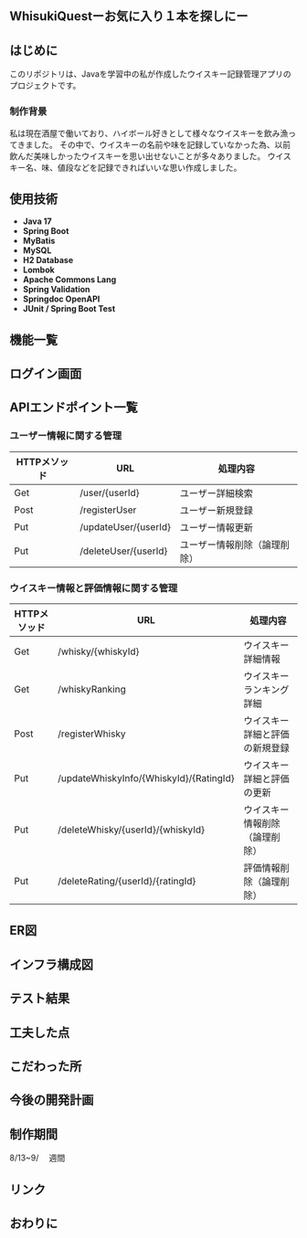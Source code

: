 
## WhisukiQuestーお気に入り１本を探しにー

## はじめに
このリポジトリは、Javaを学習中の私が作成したウイスキー記録管理アプリのプロジェクトです。
### 制作背景
私は現在酒屋で働いており、ハイボール好きとして様々なウイスキーを飲み漁ってきました。
その中で、ウイスキーの名前や味を記録していなかった為、以前飲んだ美味しかったウイスキーを思い出せないことが多々ありました。
ウイスキー名、味、値段などを記録できればいいな思い作成しました。


## 使用技術
- **Java 17**
- **Spring Boot**
- **MyBatis**
- **MySQL**
- **H2 Database**
- **Lombok**
- **Apache Commons Lang**
- **Spring Validation**
- **Springdoc OpenAPI**
- **JUnit / Spring Boot Test**

## 機能一覧

## ログイン画面

## APIエンドポイント一覧
### ユーザー情報に関する管理
| HTTPメソッド | URL | 処理内容 |
|----------|----------|----------|
| Get  | /user/{userId}   | ユーザー詳細検索   |
| Post   | /registerUser   | ユーザー新規登録   |
| Put  | /updateUser/{userId}   | ユーザー情報更新   |
| Put   | /deleteUser/{userId}   | ユーザー情報削除（論理削除）   |

### ウイスキー情報と評価情報に関する管理
| HTTPメソッド | URL | 処理内容 |
|----------|----------|----------|
| Get  | /whisky/{whiskyId}   | ウイスキー詳細情報   |
| Get  | /whiskyRanking   | ウイスキーランキング詳細   |
| Post   | /registerWhisky   | ウイスキー詳細と評価の新規登録   |
| Put  | /updateWhiskyInfo/{WhiskyId}/{RatingId}   | ウイスキー詳細と評価の更新   |
| Put   | /deleteWhisky/{userId}/{whiskyId}   | ウイスキー情報削除（論理削除）   |
| Put   | /deleteRating/{userId}/{ratingId}   | 評価情報削除（論理削除）   |

## ER図


## インフラ構成図

## テスト結果

## 工夫した点

## こだわった所

## 今後の開発計画


## 制作期間
8/13~9/
　週間

## リンク

## おわりに

